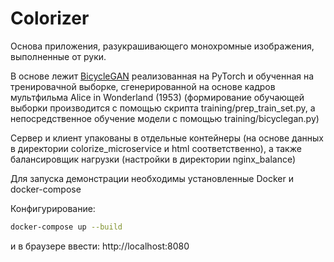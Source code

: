 # Сolorizer

Основа приложения, разукрашивающего монохромные изображения, выполненные от руки.

В основе лежит [BicycleGAN](https://arxiv.org/abs/1711.11586) реализованная на PyTorch и обученная на тренировачной выборке, сгенерированной на основе кадров мультфильма Alice in Wonderland (1953) (формирование обучающей выборки производится с помощью скрипта training/prep_train_set.py, а непосредственное обучение модели с помощью training/bicyclegan.py)

Сервер и клиент упакованы в отдельные контейнеры (на основе данных в директории colorize_microservice и html соответственно), а также балансировщик нагрузки (настройки в директории nginx_balance)

Для запуска демонстрации необходимы установленные Docker и docker-compose

Конфигурирование:
```bash
docker-compose up --build
```
и в браузере ввести:
http://localhost:8080
